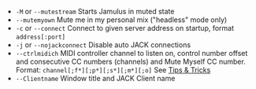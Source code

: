 - `-M` or `--mutestream`  Starts Jamulus in muted state                                                      
- `--mutemyown`  Mute me in my personal mix ("headless" mode only)                                                      
-  `-c` or `--connect`  Connect to given server address on startup, format `address[:port]`  
-  `-j` or `--nojackconnect`  Disable auto JACK connections  
-  `--ctrlmidich`  MIDI controller channel to listen on, control number offset and consecutive CC numbers (channels) and Mute Myself CC number. Format: `channel[;f*][;p*][;s*][;m*][;o]` See [Tips & Tricks](Tips-Tricks-More#using-ctrlmidich-for-midi-controllers) 
- `--Clientname`  Window title and JACK Client name 

